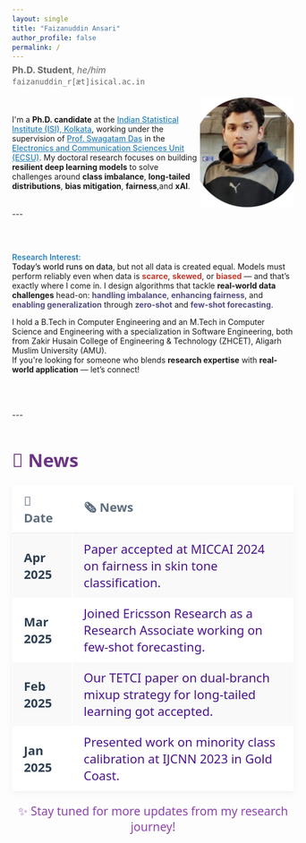 ```yaml
---
layout: single
title: "Faizanuddin Ansari"
author_profile: false
permalink: /
---
```


<p style="font-size: 1rem; color: #666; margin-top: -0.5rem;">
  <strong>Ph.D. Student</strong>, <em>he/him</em><br>
  <code>faizanuddin_r[æt]isical.ac.in</code>
</p>

<!-- <div style="display:flex;align-items:center;justify-content:space-between;">
  <p>
  <a href="mailto:faizanansari541@gmail.com"><img src="assets/envelope-solid.svg" alt="Icon" class="icon">Email</a> |
  <a href="https://drive.google.com/file/d/17wYiveh-a3hAipuxYDci_8lSCnS9-BHY/view"><img src="assets/file-solid.svg" alt="Icon" class="icon">CV</a> |<a href="https://github.com/ziaf/"><img src="assets/github.svg" alt="Icon" class="icon">Github</a> |
  <a href="https://scholar.google.com/"><img src="assets/google-scholar.svg" alt="Icon" class="icon">Google Scholar</a> |
  <a href="https://orcid.org/0009-0009-5517-8846"><img src="assets/orcid.svg" alt="Icon" class="icon">Orcid</a> |
  <a href="https://medium.com/@faizanansari541"><img src="assets/medium (1).svg" alt="Icon" class="icon">Medium</a> </p>
</div> -->

<div style="display:flex;align-items:center;justify-content:space-between;">
  <div style="flex:2;">
 <!--   <strong style="font-size: 1rem; color: #666; margin-top: -0.5rem;">Bio: </strong>
   <p style="font-size: 16px; line-height: 1.8; color: #2c3e50; max-width: 800px;"> -->
  <p>
  I'm a 
  <strong style="color: #000000; font-weight: 600;">Ph.D. candidate</strong> 
  at the 
  <a href="https://www.isical.ac.in" target="_blank" style="color: #2980b9; font-weight: 500;">Indian Statistical Institute (ISI), Kolkata</a>, 
  working under the supervision of 
  <a href="https://www.isical.ac.in/~swagatam.das/" target="_blank" style="color: #2980b9; font-weight: 500;">Prof. Swagatam Das</a> 
  in the  <a href="https://www.isical.ac.in/~ecsu/?q=node/1" target="_blank" style="color: #2980b9; font-weight: 500;">Electronics and Communication Sciences Unit (ECSU)</a>.
  My doctoral research focuses on building 
  <strong>resilient deep learning models</strong> 
  to solve challenges around 
  <strong>class imbalance</strong>, 
  <strong>long-tailed distributions</strong>, 
  <strong>bias mitigation</strong>, 
  <strong>fairness</strong>,and 
  <strong>xAI</strong>.
</p>
  </div>
<div style="flex:1;text-align:right;">
  <img src="assets/images/avtar.png" alt="faizan" style="border-radius:0px;width:200px;height:200px;object-fit:cover;">
</div> 
</div>
---
<div style="max-width: 800px; margin: 50px auto;">
 <div style="display:flex; gap: 2rem;">
<div style="flex:1;">
 <p style="margin-top: 10px;"> 
  <strong style="color: #2980b9; font-weight: 600; margin-top: -0.5rem;">Research Interest: </strong> <br>
    <span style="font-weight: 500;">Today’s world runs on data</span>, but not all data is created equal. 
  Models must perform reliably even when data is <strong style="color: #c0392b;">scarce</strong>, 
  <strong style="color: #c0392b;">skewed</strong>, or <strong style="color: #c0392b;">biased</strong> — 
  and that’s exactly where I come in.
  I design algorithms that tackle <strong>real-world data challenges</strong> head-on: 
  <strong style="color: #524d7f;">handling imbalance</strong>, 
  <strong style="color: #524d7f;">enhancing fairness</strong>, and 
  <strong style="color: #524d7f;">enabling generalization</strong> through 
  <strong style="color: #524d7f;">zero-shot</strong> and 
  <strong style="color: #524d7f;">few-shot forecasting</strong>. 
 </p>
 <p> 
  I hold a B.Tech in Computer Engineering and an M.Tech in Computer Science and Engineering with a specialization in Software Engineering, both from Zakir Husain College of Engineering & Technology (ZHCET), Aligarh Muslim University (AMU). <br>
    If you're looking for someone who blends <strong>research expertise</strong> with <strong>real-world application</strong> — let’s connect!
  </p>
</div> 
</div>
</div>
---

<div style="max-width: 800px; margin: 50px auto; font-family: 'Segoe UI', sans-serif; font-size: 22px;">
  <h2 style="text-align: left; color: #6c3483; margin-bottom: 20px;">📰 News</h2>

  <table style="width: 100%; border-collapse: collapse; box-shadow: 0 4px 12px rgba(0, 0, 0, 0.05);">
    <thead>
      <tr style="background-color: #ffffff; border-bottom: 2px solid #ecf0f1;">
        <th style="text-align: left; padding: 12px 20px; border: 1px solid #ffffff; color: #5d6d7e;">📅 Date</th>
        <th style="text-align: left; padding: 12px 20px; border: 1px solid #ffffff; color: #5d6d7e;">🗞️ News</th>
      </tr>
    </thead>
    <tbody>
      <tr style="background-color: #f9f9f9;">
        <td style="padding: 12px 20px; border: 1px solid #ffffff; color: #2e4053;"><strong>Apr 2025</strong></td>
        <td style="padding: 12px 20px; border: 1px solid #ffffff; color: #4a148c;">
          Paper accepted at MICCAI 2024 on fairness in skin tone classification.
        </td>
      </tr>
      <tr style="background-color: #ffffff;">
        <td style="padding: 12px 20px; border: 1px solid #ffffff; color: #2e4053;"><strong>Mar 2025</strong></td>
        <td style="padding: 12px 20px; border: 1px solid #ffffff; color: #4a148c;">
          Joined Ericsson Research as a Research Associate working on few-shot forecasting.
        </td>
      </tr>
      <tr style="background-color: #f9f9f9;">
        <td style="padding: 12px 20px; border: 1px solid #ffffff; color: #2e4053;"><strong>Feb 2025</strong></td>
        <td style="padding: 12px 20px; border: 1px solid #ffffff; color: #4a148c;">
          Our TETCI paper on dual-branch mixup strategy for long-tailed learning got accepted.
        </td>
      </tr>
      <tr style="background-color: #ffffff;">
        <td style="padding: 12px 20px; border: 1px solid #ffffff; color: #2e4053;"><strong>Jan 2025</strong></td>
        <td style="padding: 12px 20px; border: 1px solid #ffffff; color: #4a148c;">
          Presented work on minority class calibration at IJCNN 2023 in Gold Coast.
        </td>
      </tr>
    </tbody>
  </table>

  <p style="text-align: center; margin-top: 20px; color: #8e44ad; font-size: 0.95em;">
    ✨ Stay tuned for more updates from my research journey!
  </p>
</div>


<!--
<div style="display:flex; gap: 2rem;">

<div style="flex:1;">
  <h3>Recent Positions</h3>
  <ul>
    <li><strong>Assistant in Research</strong>, Yale University<br>
    Autumn 2024<br>
    Advisors: <a href="https://ling.yale.edu/people/robert-frank">Bob Frank</a>, <a href="https://cpsc.yale.edu/people/dana-angluin">Dana Angluin</a></li>

    <li><strong>Assistant in Research</strong>, MIT<br>
    Spring 2024<br>
    Advisor: <a href="https://jrawski.info/">Jon Rawski</a></li>

    <li><strong>Research Intern</strong>, Aristo Team at <a href="https://allenai.org/">AI2</a><br>
    August-December 2023<br>
    Advisor: <a href="https://allenai.org/team/ashishs">Ashish Sabharwal</a></li>
  </ul>
</div>

<div style="flex:1;">
  <h3>Education</h3>
  <ul>
    <li><strong>Ph.D. in Computer Science</strong><br>
    2022–Present<br>
    Umeå University</li>

    <li><strong>M.Sc. in Computer Science with Speech and Language Processing</strong><br>
    2021<br>
    University of Sheffield</li>

    <li><strong>B.Sc. in Computer Science</strong><br>
    2019<br>
    Freie Universität Berlin</li>
  </ul>
</div>

</div>


<h3>Research Interests</h3>
<ul>
  <li>Formal Language Theory</li>
  <li>Neural Networks</li>
  <li>Computational Linguistics</li>
</ul>
-->
